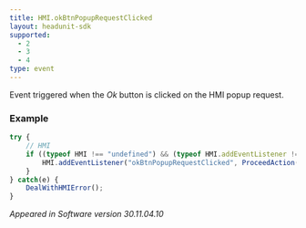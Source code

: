 ```yaml
---
title: HMI.okBtnPopupRequestClicked
layout: headunit-sdk
supported:
  - 2
  - 3
  - 4
type: event
---
```

Event triggered when the *Ok* button is clicked on the HMI popup request.

### Example

```javascript
try {
	// HMI
	if ((typeof HMI !== "undefined") && (typeof HMI.addEventListener !== "undefined")) {
		HMI.addEventListener("okBtnPopupRequestClicked", ProceedAction());
	}
} catch(e) {
	DealWithHMIError();
}
```

*Appeared in Software version 30.11.04.10*